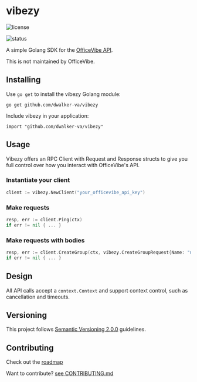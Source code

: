 # vibezy
![license](https://img.shields.io/github/license/dwalker-va/vibezy)

![status](https://github.com/dwalker-va/vibezy/workflows/Go/badge.svg)

A simple Golang SDK for the [OfficeVibe API](https://api.officevibe.com/docs). 

This is not maintained by OfficeVibe. 

## Installing
Use `go get` to install the vibezy Golang module:

`go get github.com/dwalker-va/vibezy`

Include vibezy in your application:

`import "github.com/dwalker-va/vibezy"`

## Usage
Vibezy offers an RPC Client with Request and Response structs to give you full control over how you interact with OfficeVibe's API.

### Instantiate your client
```go
client := vibezy.NewClient("your_officevibe_api_key")
```

### Make requests
```go
resp, err := client.Ping(ctx)
if err != nil { ... }
```

### Make requests with bodies
```go
resp, err := client.CreateGroup(ctx, vibezy.CreateGroupRequest{Name: "new_group"})
if err != nil { ... }
```

## Design
All API calls accept a `context.Context` and support context control, such as cancellation and timeouts.

## Versioning
This project follows [Semantic Versioning 2.0.0](http://semver.org/) guidelines.

## Contributing
Check out the [roadmap](https://github.com/dwalker-va/vibezy/issues/3)

Want to contribute? [see CONTRIBUTING.md](CONTRIBUTING.md)

